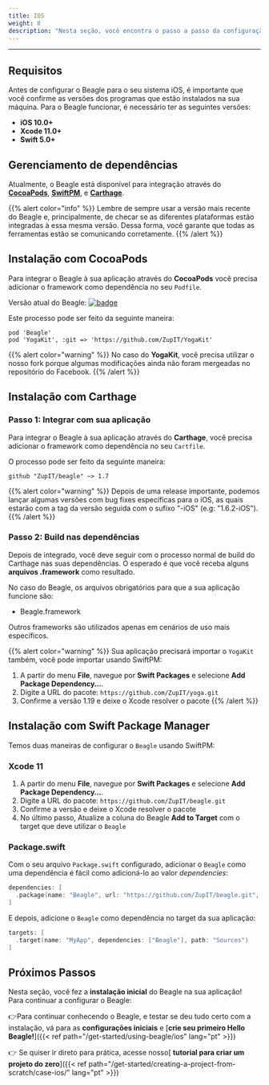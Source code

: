 ```yaml
---
title: IOS
weight: 8
description: "Nesta seção, você encontra o passo a passo da configuração do Beagle no iOS."
---
```


---

## Requisitos

Antes de configurar o Beagle para o seu sistema iOS, é importante que você confirme as versões dos programas que estão instalados na sua máquina. Para o Beagle funcionar, é necessário ter as seguintes versões:

- **iOS 10.0+**
- **Xcode 11.0+**
- **Swift 5.0+**

## **Gerenciamento de dependências**

Atualmente, o Beagle está disponível para integração através do [**CocoaPods**](https://cocoapods.org), [**SwiftPM**](https://swift.org/package-manager/), e [**Carthage**](https://github.com/Carthage/Carthage).

{{% alert color="info" %}}
Lembre de sempre usar a versão mais recente do Beagle e, principalmente, de checar se as diferentes plataformas estão integradas à essa mesma versão. Dessa forma, você garante que todas as ferramentas estão se comunicando corretamente.
{{% /alert %}}

## **Instalação com CocoaPods**

Para integrar o Beagle à sua aplicação através do **CocoaPods** você precisa adicionar o framework como dependência no seu `Podfile`.

Versão atual do Beagle: [![badge](https://img.shields.io/cocoapods/v/Beagle)](https://cocoapods.org/pods/Beagle)

Este processo pode ser feito da seguinte maneira:

```text
pod 'Beagle'
pod 'YogaKit', :git => 'https://github.com/ZupIT/YogaKit'
```

{{% alert color="warning" %}}
No caso do **YogaKit**, você precisa utilizar o nosso fork porque algumas modificações ainda não foram mergeadas no repositório do Facebook.
{{% /alert %}}

## **Instalação com Carthage**

### Passo 1: Integrar com sua aplicação

Para integrar o Beagle à sua aplicação através do **Carthage**, você precisa adicionar o framework como dependência no seu `Cartfile`.

O processo pode ser feito da seguinte maneira:

```text
github "ZupIT/beagle" ~> 1.7
```

{{% alert color="warning" %}}
Depois de uma release importante, podemos lançar algumas versões com bug fixes específicas para o iOS, as quais estarão com a tag da versão seguida com o sufixo "-iOS" \(e.g: "1.6.2-iOS"\).
{{% /alert %}}

### Passo 2: Build nas dependências

Depois de integrado, você deve seguir com o processo normal de build do Carthage nas suas dependências. O esperado é que você receba alguns **arquivos .framework** como resultado.

No caso do Beagle, os arquivos obrigatórios para que a sua aplicação funcione são:

- Beagle.framework

Outros frameworks são utilizados apenas em cenários de uso mais específicos.

{{% alert color="warning" %}}
Sua aplicação precisará importar o `YogaKit` também, você pode importar usando SwiftPM:
1. A partir do menu **File**, navegue por **Swift Packages** e selecione **Add Package Dependency…**.
2. Digite a URL do pacote: `https://github.com/ZupIT/yoga.git`
3. Confirme a versão 1.19 e deixe o Xcode resolver o pacote
{{% /alert %}}

## **Instalação com Swift Package Manager**

Temos duas maneiras de configurar o `Beagle` usando SwiftPM:
### Xcode 11

1. A partir do menu **File**, navegue por **Swift Packages** e selecione **Add Package Dependency…**.
2. Digite a URL do pacote: `https://github.com/ZupIT/beagle.git`
3. Confirme a versão e deixe o Xcode resolver o pacote
4. No último passo, Atualize a coluna do Beagle **Add to Target** com o target que deve utilizar o `Beagle`

### Package.swift

Com o seu arquivo `Package.swift` configurado, adicionar o `Beagle` como uma dependência é fácil como adicioná-lo ao valor _dependencies_:

```swift
dependencies: [
  .package(name: "Beagle", url: "https://github.com/ZupIT/beagle.git", from: "1.7"),
]
```

E depois, adicione o `Beagle` como dependência no target da sua aplicação:

```swift
targets: [
  .target(name: "MyApp", dependencies: ["Beagle"], path: "Sources")
]
```

## Próximos Passos

Nesta seção, você fez a **instalação inicial** do Beagle na sua aplicação!  
Para continuar a configurar o Beagle:

👉Para continuar conhecendo o Beagle, e testar se deu tudo certo com a instalação, vá para as **configurações iniciais** e [**crie seu primeiro Hello Beagle!**]({{< ref path="/get-started/using-beagle/ios" lang="pt" >}})

👉 Se quiser ir direto para prática, acesse nosso[ **tutorial para criar um projeto do zero**]({{< ref path="/get-started/creating-a-project-from-scratch/case-ios/" lang="pt" >}})
